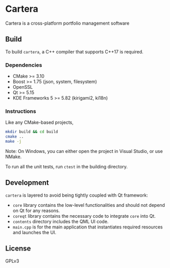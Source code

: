 # Cartera
Cartera is a cross-platform portfolio management software

## Build
To build `cartera`, a C++ compiler that supports C++17 is required.

### Dependencies
 - CMake >= 3.10
 - Boost >= 1.75 (json, system, filesystem)
 - OpenSSL
 - Qt >= 5.15
 - KDE Frameworks 5 >= 5.82 (kirigami2, ki18n)

### Instructions
Like any CMake-based projects,

```sh
mkdir build && cd build
cmake ..
make -j
```

Note: On Windows, you can either open the project in Visual Studio, or use NMake.

To run all the unit tests, run `ctest` in the building directory.

## Development
`cartera` is layered to avoid being tightly coupled with Qt framework:
 - `core` library contains the low-level functionalities and should not depend on Qt for any reasons.
 - `coreqt` library contains the necessary code to integrate `core` into Qt.
 - `contents` directory includes the QML UI code.
 - `main.cpp` is for the main application that instantiates required resources and launches the UI.

## License
GPLv3
